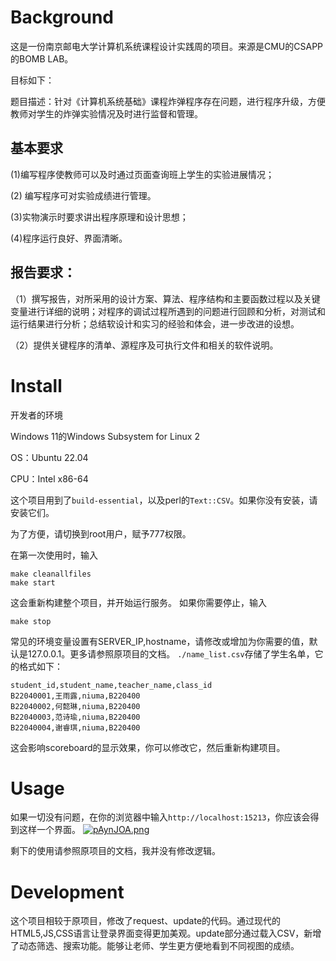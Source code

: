 # Background

这是一份南京邮电大学计算机系统课程设计实践周的项目。来源是CMU的CSAPP的BOMB LAB。

目标如下：

题目描述：针对《计算机系统基础》课程炸弹程序存在问题，进行程序升级，方便教师对学生的炸弹实验情况及时进行监督和管理。

## 基本要求

(1)编写程序使教师可以及时通过页面查询班上学生的实验进展情况；   

(2) 编写程序可对实验成绩进行管理。

(3)实物演示时要求讲出程序原理和设计思想；

(4)程序运行良好、界面清晰。

## 报告要求： 

（1）撰写报告，对所采用的设计方案、算法、程序结构和主要函数过程以及关键变量进行详细的说明；对程序的调试过程所遇到的问题进行回顾和分析，对测试和运行结果进行分析；总结软设计和实习的经验和体会，进一步改进的设想。

（2）提供关键程序的清单、源程序及可执行文件和相关的软件说明。

# Install
开发者的环境

Windows 11的Windows Subsystem for Linux 2

OS：Ubuntu 22.04

CPU：Intel x86-64

这个项目用到了`build-essential`，以及perl的`Text::CSV`。如果你没有安装，请安装它们。

为了方便，请切换到root用户，赋予777权限。

在第一次使用时，输入
```
make cleanallfiles
make start
```
这会重新构建整个项目，并开始运行服务。
如果你需要停止，输入
```
make stop
```

常见的环境变量设置有SERVER_IP,hostname，请修改或增加为你需要的值，默认是127.0.0.1。更多请参照原项目的文档。
`./name_list.csv`存储了学生名单，它的格式如下：
```csv
student_id,student_name,teacher_name,class_id
B22040001,王雨露,niuma,B220400
B22040002,何懿琳,niuma,B220400
B22040003,范诗瑜,niuma,B220400
B22040004,谢睿琪,niuma,B220400
```
这会影响scoreboard的显示效果，你可以修改它，然后重新构建项目。

# Usage
如果一切没有问题，在你的浏览器中输入`http://localhost:15213`，你应该会得到这样一个界面。
[![pAynJOA.png](https://s21.ax1x.com/2024/11/07/pAynJOA.png)](https://imgse.com/i/pAynJOA)

剩下的使用请参照原项目的文档，我并没有修改逻辑。

# Development

这个项目相较于原项目，修改了request、update的代码。通过现代的HTML5,JS,CSS语言让登录界面变得更加美观。update部分通过载入CSV，新增了动态筛选、搜索功能。能够让老师、学生更方便地看到不同视图的成绩。
